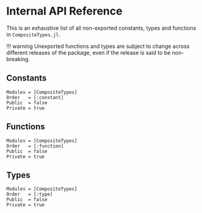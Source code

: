 # Internal API Reference

This is an exhaustive list of all non-exported constants, types and functions
in `CompositeTypes.jl`.

!!! warning
    Unexported functions and types are subject to change across different
    releases of the package, even if the release is said to be non-breaking.

## Constants

```@autodocs
Modules = [CompositeTypes]
Order   = [:constant]
Public  = false
Private = true
```

## Functions

```@autodocs
Modules = [CompositeTypes]
Order   = [:function]
Public  = false
Private = true
```

## Types

```@autodocs
Modules = [CompositeTypes]
Order   = [:type]
Public  = false
Private = true
```
